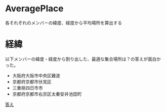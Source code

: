 # AveragePlace
各それぞれのメンバーの緯度、経度から平均場所を算出する

# 経緯
以下メンバーの緯度・経度から割り出した、最適な集合場所は？の答えが面白かった。
- 大阪府大阪市中央区難波
- 京都府京都市伏見区
- 三重県四日市市
- 京都府京都市右京区太秦安井池田町

[答え](https://www.google.co.jp/maps/place/34.8980321,135.8524683)

